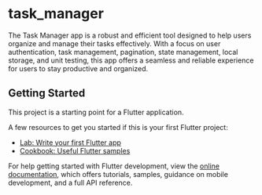 # task_manager

The Task Manager app is a robust and efficient tool designed to help users organize and manage their tasks effectively. With a focus on user authentication, task management, pagination, state management, local storage, and unit testing, this app offers a seamless and reliable experience for users to stay productive and organized.

## Getting Started

This project is a starting point for a Flutter application.

A few resources to get you started if this is your first Flutter project:

- [Lab: Write your first Flutter app](https://docs.flutter.dev/get-started/codelab)
- [Cookbook: Useful Flutter samples](https://docs.flutter.dev/cookbook)

For help getting started with Flutter development, view the
[online documentation](https://docs.flutter.dev/), which offers tutorials,
samples, guidance on mobile development, and a full API reference.
